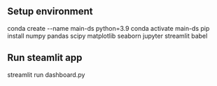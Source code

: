 ## Setup environment
conda create --name main-ds python=3.9
conda activate main-ds
pip install numpy pandas scipy matplotlib seaborn jupyter streamlit babel

## Run steamlit app
streamlit run dashboard.py

